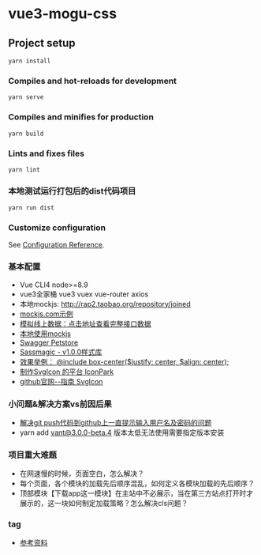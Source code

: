 # vue3-mogu-css

## Project setup
```
yarn install
```

### Compiles and hot-reloads for development
```
yarn serve
```

### Compiles and minifies for production
```
yarn build
```

### Lints and fixes files
```
yarn lint
```
### 本地测试运行打包后的dist代码项目
```
yarn run dist
```

### Customize configuration
See [Configuration Reference](https://cli.vuejs.org/config/).

### 基本配置
- Vue CLI4 node>=8.9
- vue3全家桶 vue3 vuex vue-router axios
- 本地mockjs: http://rap2.taobao.org/repository/joined
- [mockjs.com示例](http://mockjs.com/examples.html)
- [模拟线上数据：点击地址查看完整接口数据](http://rap2api.taobao.org/app/mock/297723/api/user)
- [本地使用mockjs](https://github.com/nuysoft/Mock/wiki/Getting-Started)
- [Swagger Petstore](https://petstore.swagger.io/)
- [Sassmagic - v1.0.0样式库](http://w3cplus.github.io/SassMagic/)
- [效果举例： @include box-center($justify: center, $align: center);](http://w3cplus.github.io/SassMagic/#undefined-mixin-box-center)
- [制作SvgIcon 的平台 IconPark](https://iconpark.oceanengine.com/official)
- [github官网--指南 SvgIcon](https://github.com/bytedance/IconPark/tree/master/packages/vue-next)

### 小问题&解决方案vs前因后果
- [解决git push代码到github上一直提示输入用户名及密码的问题](https://blog.csdn.net/yychuyu/article/details/80186783)
- yarn add vant@3.0.0-beta.4 版本太低无法使用需要指定版本安装

### 项目重大难题
- 在网速慢的时候，页面空白，怎么解决？
- 每个页面，各个模块的加载先后顺序混乱，如何定义各模块加载的先后顺序？
- 顶部模块【下载app这一模块】在主站中不必展示，当在第三方站点打开时才展示的，这一块如何制定加载策略？怎么解决cls问题？

### tag
- [参考资料](https://www.jianshu.com/p/046bf2956178)